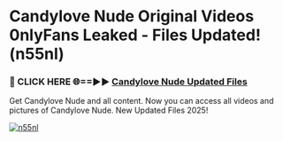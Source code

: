 # Candylove Nude Original Videos 0nlyFans Leaked - Files Updated! (n55nl)

<h3>🔴 CLICK HERE 🌐==►► <a href="https://tinyurl.com/y5r63du9" rel="nofollow">Candylove Nude Updated Files</a></h3>

Get Candylove Nude and all content. Now you can access all videos and pictures of Candylove Nude. New Updated Files 2025!

[![n55nl](https://i.imgur.com/UVo9nyh.gif)](https://tinyurl.com/y5r63du9)